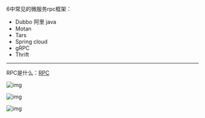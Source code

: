 6中常见的微服务rpc框架：

- Dubbo	阿里	java
- Motan     
- Tars
- Spring cloud    
- gRPC
- Thrift

---

RPC是什么：[RPC](https://www.zhihu.com/question/25536695)

![img](https://user-gold-cdn.xitu.io/2019/5/4/16a80bd50ae3dd2f?imageslim)

![img](https://user-gold-cdn.xitu.io/2019/5/4/16a80bd52794ffe4?imageslim)



![img](https://user-gold-cdn.xitu.io/2019/5/4/16a80bd53f583ba2?imageslim)